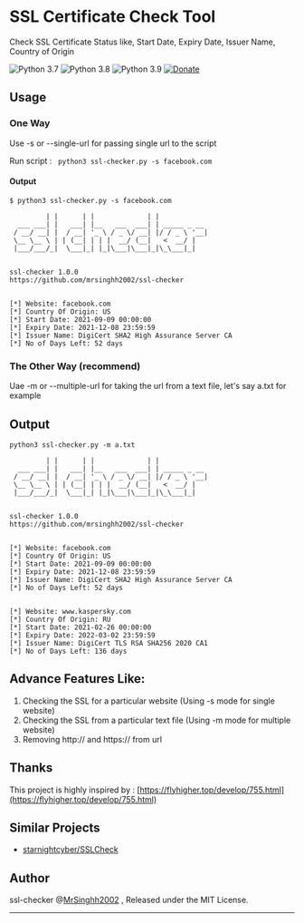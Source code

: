 # SSL Certificate Check Tool

Check SSL Certificate Status like, Start Date, Expiry Date, Issuer Name, Country of Origin 


![Python 3.7](https://img.shields.io/badge/python-v3.7-blue) ![Python 3.8](https://img.shields.io/badge/python-v3.8-blue) ![Python 3.9](https://img.shields.io/badge/python-v3.9-blue)
[![Donate](https://img.shields.io/badge/Donate-PayPal-green.svg)](https://paypal.me/meshivanshsingh)


## Usage

### One Way
Use -s or --single-url for passing single url to the script

Run script : ` python3 ssl-checker.py -s facebook.com`
#### Output
```
$ python3 ssl-checker.py -s facebook.com

         | |      | |             | |
  ___ ___| |   ___| |__   ___  ___| | _____ _ __
 / __/ __| |  / __| '_ \ / _ \/ __| |/ / _ \ '__|
 \__ \__ \ | | (__| | | |  __/ (__|   <  __/ |
 |___/___/_|  \___|_| |_|\___|\___|_|\_\___|_|


ssl-checker 1.0.0
https://github.com/mrsinghh2002/ssl-checker

    
[*] Website: facebook.com
[*] Country Of Origin: US
[*] Start Date: 2021-09-09 00:00:00
[*] Expiry Date: 2021-12-08 23:59:59
[*] Issuer Name: DigiCert SHA2 High Assurance Server CA
[*] No of Days Left: 52 days

```
 


### The Other Way (recommend)
Uae -m or --multiple-url for taking the url from a text file, let's say a.txt for example

## Output 


```
python3 ssl-checker.py -m a.txt

         | |      | |             | |
  ___ ___| |   ___| |__   ___  ___| | _____ _ __
 / __/ __| |  / __| '_ \ / _ \/ __| |/ / _ \ '__|
 \__ \__ \ | | (__| | | |  __/ (__|   <  __/ |
 |___/___/_|  \___|_| |_|\___|\___|_|\_\___|_|


ssl-checker 1.0.0
https://github.com/mrsinghh2002/ssl-checker

    
[*] Website: facebook.com
[*] Country Of Origin: US
[*] Start Date: 2021-09-09 00:00:00
[*] Expiry Date: 2021-12-08 23:59:59
[*] Issuer Name: DigiCert SHA2 High Assurance Server CA
[*] No of Days Left: 52 days


[*] Website: www.kaspersky.com
[*] Country Of Origin: RU
[*] Start Date: 2021-02-26 00:00:00
[*] Expiry Date: 2022-03-02 23:59:59
[*] Issuer Name: DigiCert TLS RSA SHA256 2020 CA1
[*] No of Days Left: 136 days

```



## Advance Features Like:
1. Checking the SSL for a particular website (Using -s mode for single website)
2. Checking the SSL from a particular text file (Using -m mode for multiple website)
3. Removing http:// and https:// from url 

## Thanks
This project is highly inspired by : [https://flyhigher.top/develop/755.html](https://flyhigher.top/develop/755.html)

## Similar Projects
* [starnightcyber/SSLCheck](https://github.com/starnightcyber/SSLCheck)

## Author
ssl-checker @[MrSinghh2002](https://github.com/mrsinghh2002) , Released under the MIT License.

---

 
